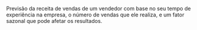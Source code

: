 Previsão da receita de vendas de um vendedor com base no seu tempo de experiência na empresa, o número de vendas que ele realiza, e um fator sazonal que pode afetar os resultados.
